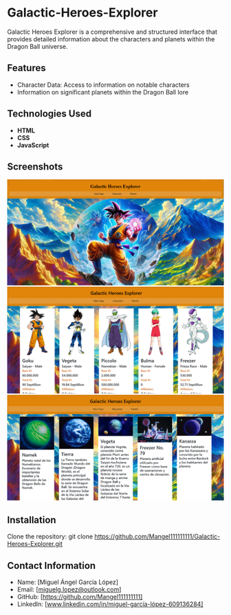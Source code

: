 # Galactic-Heroes-Explorer
Galactic Heroes Explorer is a comprehensive and structured interface that provides detailed information about the characters and planets within the Dragon Ball universe.

## Features
- Character Data: Access to information on notable characters
- Information on significant planets within the Dragon Ball lore

## Technologies Used
- **HTML**
- **CSS**
- **JavaScript**

## Screenshots
![mainpage](img/readMeScreenshots/Screenshot%20Main%20Page.png)
![characterspage](img/readMeScreenshots/Screenshot%20Characters%20Page.png)
![planetspage](img/readMeScreenshots/Screenshot%20Planets%20Page.png)

## Installation
Clone the repository: git clone https://github.com/Mangel111111111/Galactic-Heroes-Explorer.git

## Contact Information
- Name: [Miguel Ángel García López]
- Email: [miguelg.lopez@outlook.com]
- GitHub: [https://github.com/Mangel111111111]
- LinkedIn: [www.linkedin.com/in/miguel-garcía-lópez-609136284]
